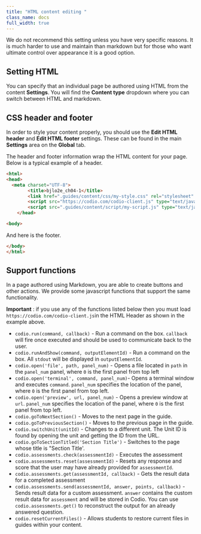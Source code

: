 ```yaml
---
title: "HTML content editing "
class_name: docs
full_width: true
---
```


We do not recommend this setting unless you have very specific reasons. It is much harder to use and maintain than markdown but for those who want ultimate control over appearance it is a good option.

## Setting HTML
You can specify that an individual page be authored using HTML from the content **Settings**. You will find the **Content type** dropdown where you can switch between HTML and markdown.

## CSS header and footer
In order to style your content properly, you should use the **Edit HTML header** and **Edit HTML footer** settings. These can be found in the main **Settings** area on the **Global** tab.

The header and footer information wrap the HTML content for your page. Below is a typical example of a header.

```html
<html>  
<head>
  <meta charset="UTF-8">
		<title>bjlo2e_ch04-1</title>
		<link href=".guides/content/css/my-style.css" rel="stylesheet" type="text/css" />    
		<script src="https://codio.com/codio-client.js" type="text/javascript"></script>
		<script src=".guides/content/script/my-script.js" type="text/javascript"></script>
	</head>

<body>
```

And here is the footer.

```html
</body>
</html>
```

## Support functions
In a page authored using Markdown, you are able to create buttons and other actions. We provide some javascript functions that support the same functionality.

**Important** : if you use any of the functions listed below then you must load `https://codio.com/codio-client.js`in the HTML Header as shown in the example above.


- `codio.run(command, callback)` - Run a command on the box. `callback` will fire once executed and should be used to communicate back to the user. 
- `codio.runAndShow(command, outputElementId)` - Run a command on the box. All `stdout` will be displayed in `outputElementId`.  
- `codio.open('file', path, panel_num)` - Opens a file located in `path` in the `panel_num` panel, where `0` is the first panel from top left 
- `codio.open('terminal', command, panel_num)`-  Opens a terminal window and executes `command`. `panel_num` specifies the location of the panel, where `0` is the first panel from top left. 
- `codio.open('preview', url, panel_num)` - Opens a preview window at `url`. `panel_num` specifies the location of the panel, where `0` is the first panel from top left. 
- `codio.goToNextSection()` - Moves to the next page in the guide. 
- `codio.goToPreviousSection()` - Moves to the previous page in the guide. 
- `codio.switchUnit(unitId)` - Changes to a different unit. The Unit ID is found by opening the unit and getting the ID from the URL. 
- `codio.goToSectionTitled('Section Title')` - Switches to the page whose title is "Section Title'. 
- `codio.assessments.check(assessmentId)` - Executes the assessment 
- `codio.assessments.reset(assessmentId)` - Resets any response and score that the user may have already provided for `assessmentId`. 
- `codio.assessments.get(assessmentId, callback)` - Gets the result data for a completed assessment 
- `codio.assessments.send(assessmentId, answer, points, callback)` - Sends result data for a custom assessment. `answer` contains the custom result data for `assessment` and will be stored in Codio. You can use `codio.assessments.get()` to reconstruct the output for an already answered question. 
- `codio.resetCurrentFiles()` - Allows students to restore current files in guides within your content. 
